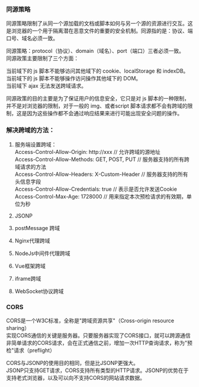 ### 同源策略 ###  

同源策略限制了从同一个源加载的文档或脚本如何与另一个源的资源进行交互。这是浏览器的一个用于隔离潜在恶意文件的重要的安全机制。同源指的是：协议、端口号、域名必须一致。  

同源策略：protocol（协议）、domain（域名）、port（端口）三者必须一致。  
同源政策主要限制了三个方面：  

当前域下的 js 脚本不能够访问其他域下的 cookie、localStorage 和 indexDB。  
当前域下的 js 脚本不能够操作访问操作其他域下的 DOM。  
当前域下 ajax 无法发送跨域请求。  

同源政策的目的主要是为了保证用户的信息安全，它只是对 js 脚本的一种限制，并不是对浏览器的限制，对于一般的 img、或者script 脚本请求都不会有跨域的限制，这是因为这些操作都不会通过响应结果来进行可能出现安全问题的操作。

### 解决跨域的方法： ###
1. 服务端设置跨域：  
Access-Control-Allow-Origin: http://xxx  // 允许跨域的源地址  
Access-Control-Allow-Methods: GET, POST, PUT // 服务器支持的所有跨域请求的方法  
Access-Control-Allow-Headers: X-Custom-Header  // 服务器支持的所有头信息字段  
Access-Control-Allow-Credentials: true   // 表示是否允许发送Cookie  
Access-Control-Max-Age: 1728000  // 用来指定本次预检请求的有效期，单位为秒  

2. JSONP
3. postMessage 跨域
4. Nginx代理跨域  
5. NodeJs中间件代理跨域  
6. Vue框架跨域  
7. iframe跨域  
8. WebSocket协议跨域  

### CORS ###  
CORS是一个W3C标准，全称是"跨域资源共享"（Cross-origin resource sharing）  
实现CORS通信的关键是服务器。只要服务器实现了CORS接口，就可以跨源通信
非简单请求的CORS请求，会在正式通信之前，增加一次HTTP查询请求，称为"预检"请求（preflight）  

CORS与JSONP的使用目的相同，但是比JSONP更强大。  
JSONP只支持GET请求，CORS支持所有类型的HTTP请求。JSONP的优势在于支持老式浏览器，以及可以向不支持CORS的网站请求数据。  
